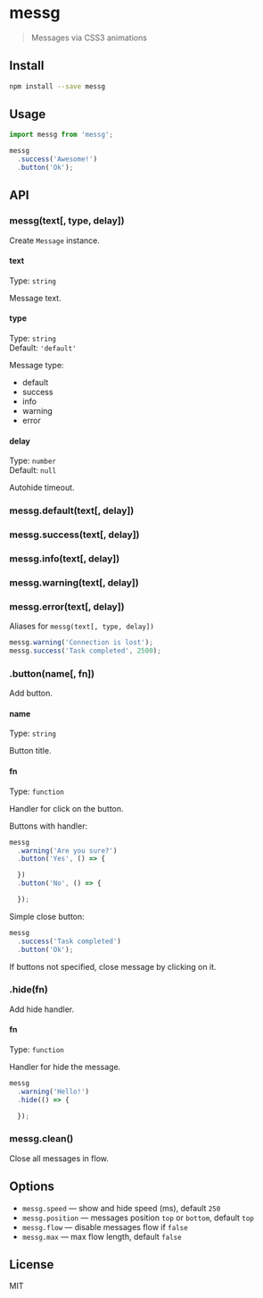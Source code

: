 # messg

> Messages via CSS3 animations

## Install

```sh
npm install --save messg
```

## Usage

```js
import messg from 'messg';

messg
  .success('Awesome!')
  .button('Ok');
```

## API

### messg(text[, type, delay])

Create `Message` instance.

#### text

Type: `string`

Message text.

#### type

Type: `string`  
Default: `'default'`

Message type:

* default
* success
* info
* warning
* error

#### delay

Type: `number`  
Default: `null`

Аutohide timeout.

### messg.default(text[, delay])
### messg.success(text[, delay])
### messg.info(text[, delay])
### messg.warning(text[, delay])
### messg.error(text[, delay])

Aliases for `messg(text[, type, delay])`

```js
messg.warning('Connection is lost');
messg.success('Task completed', 2500);
```

### .button(name[, fn])

Add button.

#### name

Type: `string`

Button title.

#### fn

Type: `function`

Handler for click on the button.

Buttons with handler:

```js
messg
  .warning('Are you sure?')
  .button('Yes', () => {

  })
  .button('No', () => {

  });
```

Simple close button:

```js
messg
  .success('Task completed')
  .button('Ok');
```

If buttons not specified, close message by clicking on it.

### .hide(fn)

Add hide handler.

#### fn

Type: `function`

Handler for hide the message.

```js
messg
  .warning('Hello!')
  .hide(() => {

  });
```

### messg.clean()

Close all messages in flow.

## Options

* `messg.speed` — show and hide speed (ms), default `250`
* `messg.position` — messages position `top` or `bottom`, default `top`
* `messg.flow` — disable messages flow if `false`
* `messg.max` — max flow length, default `false`

## License

MIT
